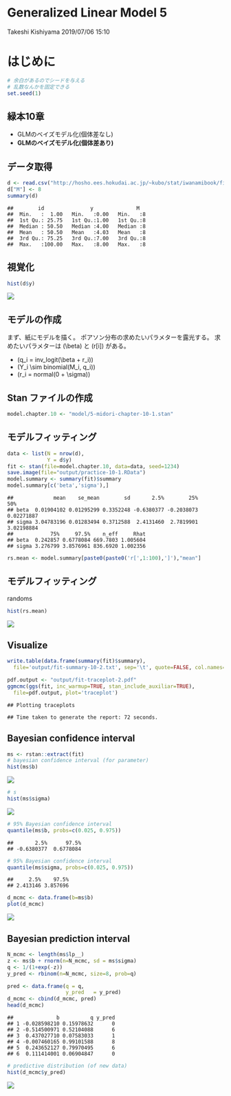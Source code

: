 Generalized Linear Model 5
================
Takeshi Kishiyama
2019/07/06 15:10

# はじめに

``` r
# 余白があるのでシードを与える
# 乱数なんかを固定できる
set.seed(1)
```

## 緑本10章

  - GLMのベイズモデル化(個体差なし)
  - **GLMのベイズモデル化(個体差あり)**

## データ取得

``` r
d <- read.csv("http://hosho.ees.hokudai.ac.jp/~kubo/stat/iwanamibook/fig/hbm/data7a.csv")
d["M"] <- 8
summary(d)
```

    ##        id               y              M    
    ##  Min.   :  1.00   Min.   :0.00   Min.   :8  
    ##  1st Qu.: 25.75   1st Qu.:1.00   1st Qu.:8  
    ##  Median : 50.50   Median :4.00   Median :8  
    ##  Mean   : 50.50   Mean   :4.03   Mean   :8  
    ##  3rd Qu.: 75.25   3rd Qu.:7.00   3rd Qu.:8  
    ##  Max.   :100.00   Max.   :8.00   Max.   :8

## 視覚化

``` r
hist(d$y)
```

<img src="5-midori-chapter-10_files/figure-gfm/unnamed-chunk-3-1.png" style="display: block; margin: auto;" />

## モデルの作成

まず、紙にモデルを描く。 ポアソン分布の求めたいパラメターを露光する。 求めたいパラメターは \(\beta\) と \(r[i]\) がある。

  - \(q_i = inv_logit(\beta + r_i)\)
  - \(Y_i \sim binomial(M_i, q_i)\)
  - \(r_i = normal(0 + \sigma)\)

## Stan ファイルの作成

``` r
model.chapter.10 <- "model/5-midori-chapter-10-1.stan"
```

## モデルフィッティング

``` r
data <- list(N = nrow(d),
             Y = d$y)
fit <- stan(file=model.chapter.10, data=data, seed=1234)
save.image(file="output/practice-10-1.RData")
model.summary <- summary(fit)$summary
model.summary[c('beta','sigma'),]
```

    ##             mean    se_mean        sd       2.5%        25%        50%
    ## beta  0.01904102 0.01295299 0.3352248 -0.6380377 -0.2038073 0.02271887
    ## sigma 3.04783196 0.01283494 0.3712588  2.4131460  2.7819901 3.02198884
    ##            75%     97.5%    n_eff     Rhat
    ## beta  0.242857 0.6778084 669.7803 1.005604
    ## sigma 3.276799 3.8576961 836.6920 1.002356

``` r
rs.mean <- model.summary[paste0(paste0('r[',1:100),']'),"mean"]
```

## モデルフィッティング

randoms

``` r
hist(rs.mean)
```

<img src="5-midori-chapter-10_files/figure-gfm/unnamed-chunk-6-1.png" style="display: block; margin: auto;" />

## Visualize

``` r
write.table(data.frame(summary(fit)$summary),
  file='output/fit-summary-10-2.txt', sep='\t', quote=FALSE, col.names=NA)

pdf.output <- "output/fit-traceplot-2.pdf"
ggmcmc(ggs(fit, inc_warmup=TRUE, stan_include_auxiliar=TRUE),
  file=pdf.output, plot='traceplot')
```

    ## Plotting traceplots

    ## Time taken to generate the report: 72 seconds.

## Bayesian confidence interval

``` r
ms <- rstan::extract(fit)
# bayesian confidence interval (for parameter)
hist(ms$b)
```

<img src="5-midori-chapter-10_files/figure-gfm/unnamed-chunk-8-1.png" style="display: block; margin: auto;" />

``` r
# s
hist(ms$sigma)
```

<img src="5-midori-chapter-10_files/figure-gfm/unnamed-chunk-9-1.png" style="display: block; margin: auto;" />

``` r
# 95% Bayesian confidence interval
quantile(ms$b, probs=c(0.025, 0.975))
```

    ##       2.5%      97.5% 
    ## -0.6380377  0.6778084

``` r
# 95% Bayesian confidence interval
quantile(ms$sigma, probs=c(0.025, 0.975))
```

    ##     2.5%    97.5% 
    ## 2.413146 3.857696

``` r
d_mcmc <- data.frame(b=ms$b)
plot(d_mcmc)
```

<img src="5-midori-chapter-10_files/figure-gfm/unnamed-chunk-12-1.png" style="display: block; margin: auto;" />

## Bayesian prediction interval

``` r
N_mcmc <- length(ms$lp__)
z <- ms$b + rnorm(n=N_mcmc, sd = ms$sigma)
q <- 1/(1+exp(-z))
y_pred <- rbinom(n=N_mcmc, size=8, prob=q)

pred <- data.frame(q = q,
                   y_pred   = y_pred)
d_mcmc <- cbind(d_mcmc, pred)
head(d_mcmc)
```

    ##              b          q y_pred
    ## 1 -0.028598210 0.15978632      0
    ## 2 -0.514500971 0.52104088      6
    ## 3  0.437027710 0.07583033      1
    ## 4 -0.007460165 0.99101588      8
    ## 5  0.243652127 0.79970495      6
    ## 6  0.111414001 0.06904847      0

``` r
# predictive distribution (of new data)
hist(d_mcmc$y_pred)
```

<img src="5-midori-chapter-10_files/figure-gfm/unnamed-chunk-13-1.png" style="display: block; margin: auto;" />
